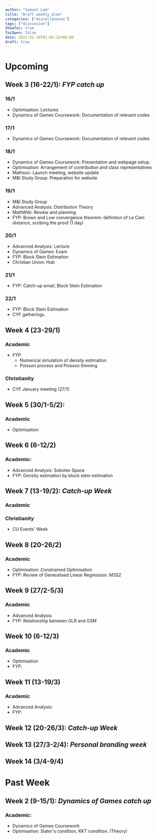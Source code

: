 ```yaml
---
author: "Samuel Lam"
title: "Draft weekly plan"
categories: ["miscellaneous"]
tags: ["discussion"]
ShowToc: true
TocOpen: false
date: 2022-01-10T01:01:12+08:00
draft: true
---
```


# Upcoming 

## Week 3 (16-22/1): *FYP catch up*
### 16/1
- Optimisation: Lectures
- Dynamics of Games Coursework: Documentation of relevant codes

### 17/1
- Dynamics of Games Coursework: Documentation of relevant codes

### 18/1
- Dynamics of Games Coursework: Presentation and webpage setup.
- Optimisation: Arrangement of contribution and class representatives
- Mathsoc: Launch meeting, website update
- M&I Study Group: Preparation for website

### 19/1
- M&I Study Group
- Advanced Analysis: Distribution Theory
- MathWiki: Review and planning
- FYP: Brown and Low convergence theorem: definition of Le Cam distance, scribing the proof (1 day)

### 20/1
- Advanced Analysis: Lecture
- Dynamics of Games: Exam
- FYP: Block Stein Estimation
- Christian Union: Hub

### 21/1
- FYP: Catch-up email, Block Stein Estimation

### 22/1
- FYP: Block Stein Estimation
- CYF gatherings.

## Week 4 (23-29/1)
### Academic
- FYP: 
    - Numerical simulation of density estimation
    - Poisson process and Poisson thinning
### Christianity
- CYF January meeting (27/1)

## Week 5 (30/1-5/2): 
### Academic
- Optimisation:

## Week 6 (6-12/2)
### Academic:
- Advanced Analysis: Sobolev Space
- FYP: Density estimation by block stein estimation

## Week 7 (13-19/2): *Catch-up Week*
### Academic
### Christianity
- CU Events' Week

## Week 8 (20-26/2)
### Academic
- Optimisation: Constrained Optimisation
- FYP: Review of Generalised Linear Regression: M3S2

## Week 9 (27/2-5/3)
### Academic
- Advanced Analysis:
- FYP: Relationship between GLR and GSM

## Week 10 (6-12/3)
### Academic
- Optimisation
- FYP: 

## Week 11 (13-19/3)
### Academic
- Advanced Analysis:
- FYP:

## Week 12 (20-26/3): *Catch-up Week*
## Week 13 (27/3-2/4): *Personal branding week*
## Week 14 (3/4-9/4)

# Past Week

## Week 2 (9-15/1): *Dynamics of Games catch up*
### Academic:
- Dynamics of Games Coursework
- Optimisation: Slater's condition, KKT condition. (Theory)